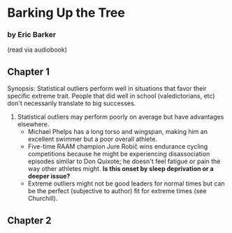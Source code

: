 # Barking Up the Tree 
### by Eric Barker

(read via audiobook)

## Chapter 1

Synopsis: Statistical outliers perform well in situations that favor their specific extreme trait. People that did well in school (valedictorians, etc) don't necessarily translate to big successes.

1. Statistical outliers may perform poorly on average but have advantages elsewhere.
   - Michael Phelps has a long torso and wingspan, making him an excellent swimmer but a poor overall athlete.
   - Five-time RAAM champion Jure Robič wins endurance cycling competitions because he might be experiencing disassociation episodes similar to Don Quixote; he doesn't feel fatigue or pain the way other athletes might. **Is this onset by sleep deprivation or a deeper issue?**
   - Extreme outliers might not be good leaders for normal times but can be the perfect (subjective to author) fit for extreme times (see Churchill).

## Chapter 2
